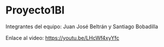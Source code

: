 # Proyecto1BI
Integrantes del equipo:
Juan José Beltrán y Santiago Bobadilla

Enlace al video:
https://youtu.be/LHcWf4xyYfc
